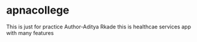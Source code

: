 # apnacollege
This  is just for practice
Author-Aditya  Rkade
this is healthcae services app
with many features 

